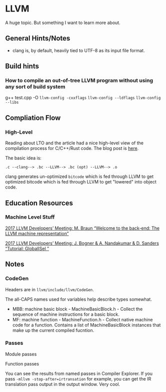 # LLVM
A huge topic. But something I want to learn more about.

## General Hints/Notes
- clang is, by default, heavily tied to UTF-8 as its input file format.

## Build hints
### How to compile an out-of-tree LLVM program without using any sort of build system
  g++ test.cpp -O `llvm-config -cxxflags` `llvm-config --ldflags` `llvm-config --libs`

## Compliation Flow

### High-Level
Reading about LTO and the article had a nice high-level view of the compilation process for C/C++/Rust code. The blog post is [here](http://blog.llvm.org/2019/09/closing-gap-cross-language-lto-between.html).

The basic idea is:

`.c --clang--> .bc --LLVM--> .bc (opt) --LLVM--> .o`

clang generates un-optimized `bitcode` which is fed through LLVM to get optimized bitcode which is fed through LLVM to get "lowered" into object code.

## Education Resources
### Machine Level Stuff
[2017 LLVM Developers’ Meeting: M. Braun “Welcome to the back-end: The LLVM machine representation”](https://www.youtube.com/watch?v=objxlZg01D0)

[2017 LLVM Developers’ Meeting: J. Bogner & A. Nandakumar & D. Sanders “Tutorial: GlobalISel ”](https://www.youtube.com/watch?v=Zh4R40ZyJ2k)

## Notes

### CodeGen
Headers are in `llvm/include/llvm/CodeGen`.

The all-CAPS names used for variables help describe types somewhat.

- MBB: machine basic block - MachineBasicBlock.h - Collect the sequence of machine instructions for a basic block.
- MF: machine function - MachineFunction.h - Collect native machine code for a function. Contains a list of MachineBasicBlock instances that make up the current compiled fucntion.

### Passes
Module passes

Function passes

You can see the results from named passes in Compiler Explorer. If you pass `-mllvm -stop-after=irtransation` for example, you can get the IR translation pass output in the output window. Very cool.
